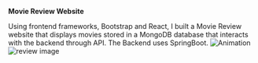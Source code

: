 **Movie Review Website**

Using frontend frameworks, Bootstrap and React, I built a Movie Review website that displays movies stored in a MongoDB database that interacts with the backend through API. The Backend
uses SpringBoot.
![Animation](https://github.com/Jshot117/Movie-Review-Server/assets/74841860/532e1982-e0a2-4f3f-85d2-40c9353e2862)
![review image](https://github.com/Jshot117/Movie-Review-Server/assets/74841860/ab504bde-4a72-4360-be95-c1b2b6efa310)

